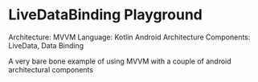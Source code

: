 # LiveDataBinding Playground

Architecture: MVVM
Language: Kotlin
Android Architecture Components: LiveData, Data Binding

A very bare bone example of using MVVM with a couple of android architectural components

